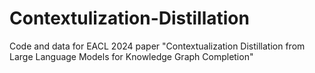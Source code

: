 # Contextulization-Distillation
Code and data for EACL 2024 paper "Contextualization Distillation from Large Language Models for Knowledge Graph Completion"
